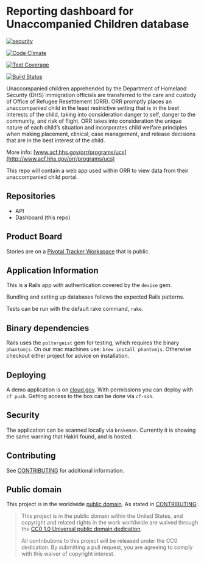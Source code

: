 # Reporting dashboard for Unaccompanied Children database

[![security](https://hakiri.io/github/18F/hhs-acf-uc-dashboard/master.svg)](https://hakiri.io/github/18F/hhs-acf-uc-dashboard/master)

[![Code Climate](https://codeclimate.com/github/18F/hhs-acf-uc-dashboard/badges/gpa.svg)](https://codeclimate.com/github/18F/hhs-acf-uc-dashboard)

[![Test Coverage](https://codeclimate.com/github/18F/hhs-acf-uc-dashboard/badges/coverage.svg)](https://codeclimate.com/github/18F/hhs-acf-uc-dashboard/coverage)

[![Build Status](https://api.travis-ci.org/18F/hhs-acf-uc-dashboard.svg)](https://api.travis-ci.org/18F/hhs-acf-uc-dashboard.svg)

Unaccompanied children apprehended by the Department of Homeland Security (DHS) immigration officials are transferred to the care and custody of Office of Refugee Resettlement (ORR). ORR promptly places an unaccompanied child in the least restrictive setting that is in the best interests of the child, taking into consideration danger to self, danger to the community, and risk of flight. ORR takes into consideration the unique nature of each child’s situation and incorporates child welfare principles when making placement, clinical, case management, and release decisions that are in the best interest of the child.

More info: [www.acf.hhs.gov/orr/programs/ucs](http://www.acf.hhs.gov/orr/programs/ucs)

This repo will contain a web app used within ORR to view data from their unaccompanied child portal.

## Repositories

- API
- Dashboard (this repo)

## Product Board
Stories are on a [Pivotal Tracker Workspace](https://www.pivotaltracker.com/n/projects/1779875) that is public.

## Application Information

This is a Rails app with authentication covered by the `devise` gem.

Bundling and setting up databases follows the expected Rails patterns.

Tests can be run with the default rake command, `rake`.

## Binary dependencies

Rails uses the `poltergeist` gem for testing, which requires the binary `phantomjs`.
On our mac machines use: `brew install phantomjs`. Otherwise checkout
either project for advice on installation.

## Deploying

A demo application is on [cloud.gov](https://hhs-acf-uc-dashboard.apps.cloud.gov/). With permissions you can deploy with `cf push`. Getting access to the box can be done via `cf-ssh`.

## Security

The application can be scanned locally via `brakeman`. Currently it is
showing the same warning that Hakiri found, and is hosted.

## Contributing

See [CONTRIBUTING](CONTRIBUTING.md) for additional information.

## Public domain

This project is in the worldwide [public domain](LICENSE.md). As stated in [CONTRIBUTING](CONTRIBUTING.md):

> This project is in the public domain within the United States, and copyright and related rights in the work worldwide are waived through the [CC0 1.0 Universal public domain dedication](https://creativecommons.org/publicdomain/zero/1.0/).
>
> All contributions to this project will be released under the CC0 dedication. By submitting a pull request, you are agreeing to comply with this waiver of copyright interest.
